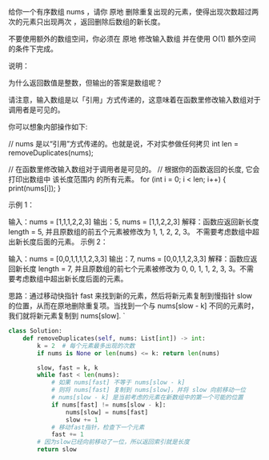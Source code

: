 给你一个有序数组 nums ，请你 原地 删除重复出现的元素，使得出现次数超过两次的元素只出现两次 ，返回删除后数组的新长度。

不要使用额外的数组空间，你必须在 原地 修改输入数组 并在使用 O(1) 额外空间的条件下完成。

 

说明：

为什么返回数值是整数，但输出的答案是数组呢？

请注意，输入数组是以「引用」方式传递的，这意味着在函数里修改输入数组对于调用者是可见的。

你可以想象内部操作如下:

// nums 是以“引用”方式传递的。也就是说，不对实参做任何拷贝
int len = removeDuplicates(nums);

// 在函数里修改输入数组对于调用者是可见的。
// 根据你的函数返回的长度, 它会打印出数组中 该长度范围内 的所有元素。
for (int i = 0; i < len; i++) {
    print(nums[i]);
}
 

示例 1：

输入：nums = [1,1,1,2,2,3]
输出：5, nums = [1,1,2,2,3]
解释：函数应返回新长度 length = 5, 并且原数组的前五个元素被修改为 1, 1, 2, 2, 3。 不需要考虑数组中超出新长度后面的元素。
示例 2：

输入：nums = [0,0,1,1,1,1,2,3,3]
输出：7, nums = [0,0,1,1,2,3,3]
解释：函数应返回新长度 length = 7, 并且原数组的前七个元素被修改为 0, 0, 1, 1, 2, 3, 3。不需要考虑数组中超出新长度后面的元素。

思路：通过移动快指针 fast 来找到新的元素，然后将新元素复制到慢指针 slow 的位置，从而在原地删除重复项。当找到一个与 nums[slow - k] 不同的元素时，我们就将新元素复制到 nums[slow]. `

```py
class Solution:
    def removeDuplicates(self, nums: List[int]) -> int:
        k = 2  # 每个元素最多出现的次数
        if nums is None or len(nums) <= k: return len(nums)

        slow, fast = k, k
        while fast < len(nums):
            # 如果 nums[fast] 不等于 nums[slow - k]
            # 则将 nums[fast] 复制到 nums[slow]，并将 slow 向前移动一位
            # nums[slow - k] 是当前考虑的元素在新数组中的第一个可能的位置
            if nums[fast] != nums[slow - k]:
                nums[slow] = nums[fast]
                slow += 1
            # 移动fast指针，检查下一个元素
            fast += 1
        # 因为slow已经向前移动了一位，所以返回索引就是长度
        return slow
```